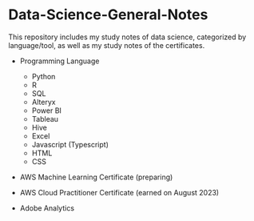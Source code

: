# Data-Science-General-Notes
This repository includes my study notes of data science, categorized by language/tool, as well as my study notes of the certificates. <br/>

* Programming Language
  - Python <br/>
  - R
  - SQL
  - Alteryx
  - Power BI
  - Tableau
  - Hive
  - Excel
  - Javascript (Typescript)
  - HTML
  - CSS

* AWS Machine Learning Certificate (preparing)
* AWS Cloud Practitioner Certificate (earned on August 2023)
* Adobe Analytics
